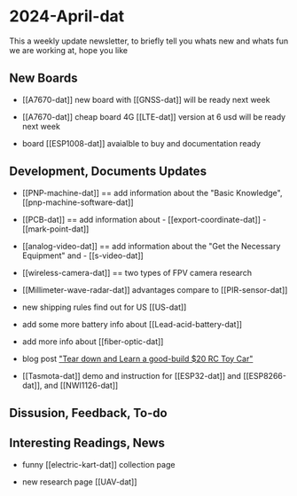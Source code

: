 
# 2024-April-dat

This a weekly update newsletter, to briefly tell you whats new and whats fun we are working at, hope you like

## New Boards

- [[A7670-dat]] new board with [[GNSS-dat]] will be ready next week

- [[A7670-dat]] cheap board 4G [[LTE-dat]] version at 6 usd will be ready next week

- board [[ESP1008-dat]] avaialble to buy and documentation ready 

## Development, Documents Updates

- [[PNP-machine-dat]] == add information about the "Basic Knowledge", [[pnp-machine-software-dat]]

- [[PCB-dat]]   == add information about - [[export-coordinate-dat]] - [[mark-point-dat]]

- [[analog-video-dat]] == add information about the "Get the Necessary Equipment" and - [[s-video-dat]]

- [[wireless-camera-dat]] == two types of FPV camera research 
  
- [[Millimeter-wave-radar-dat]] advantages compare to [[PIR-sensor-dat]]

- new shipping rules find out for US [[US-dat]]

- add some more battery info about [[Lead-acid-battery-dat]]

- add more info about [[fiber-optic-dat]]

- blog post ["Tear down and Learn a good-build $20 RC Toy Car"](https://www.electrodragon.com/disassemble-and-learn-a-good-build-20-rc-toy-car/)

- [[Tasmota-dat]] demo and instruction for [[ESP32-dat]] and [[ESP8266-dat]], and [[NWI1126-dat]]

## Dissusion, Feedback, To-do



## Interesting Readings, News

- funny [[electric-kart-dat]] collection page 

- new research page [[UAV-dat]]



